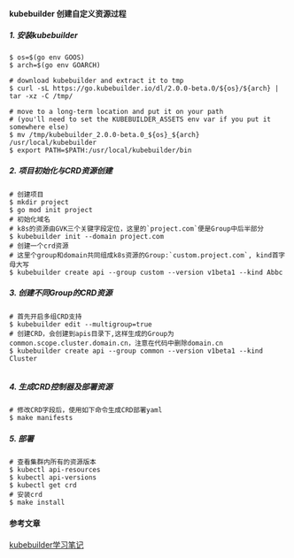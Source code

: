 #### kubebuilder 创建自定义资源过程

##### 1. 安装kubebuilder

```shell
$ os=$(go env GOOS)
$ arch=$(go env GOARCH)

# download kubebuilder and extract it to tmp
$ curl -sL https://go.kubebuilder.io/dl/2.0.0-beta.0/${os}/${arch} | tar -xz -C /tmp/

# move to a long-term location and put it on your path
# (you'll need to set the KUBEBUILDER_ASSETS env var if you put it somewhere else)
$ mv /tmp/kubebuilder_2.0.0-beta.0_${os}_${arch} /usr/local/kubebuilder
$ export PATH=$PATH:/usr/local/kubebuilder/bin
```



##### 2. 项目初始化与CRD资源创建

```shell
# 创建项目
$ mkdir project
$ go mod init project
# 初始化域名
# k8s的资源由GVK三个关键字段定位，这里的`project.com`便是Group中后半部分
$ kubebuilder init --domain project.com 
# 创建一个crd资源
# 这里个group和domain共同组成k8s资源的Group:`custom.project.com`, kind首字母大写
$ kubebuilder create api --group custom --version v1beta1 --kind Abbc
```

##### 3. 创建不同Group的CRD资源

```shell
# 首先开启多组CRD支持
$ kubebuilder edit --multigroup=true
# 创建CRD，会创建到apis目录下,这样生成的Group为common.scope.cluster.domain.cn，注意在代码中删除domain.cn
$ kubebuilder create api --group common --version v1beta1 --kind Cluster


```

##### 4. 生成CRD控制器及部署资源

```shell
# 修改CRD字段后，使用如下命令生成CRD部署yaml
$ make manifests
```

##### 5. 部署

```shell
# 查看集群内所有的资源版本
$ kubectl api-resources
$ kubectl api-versions
$ kubectl get crd
# 安装crd
$ make install
```

#### 参考文章

[kubebuilder学习笔记](https://segmentfault.com/a/1190000020359577 )